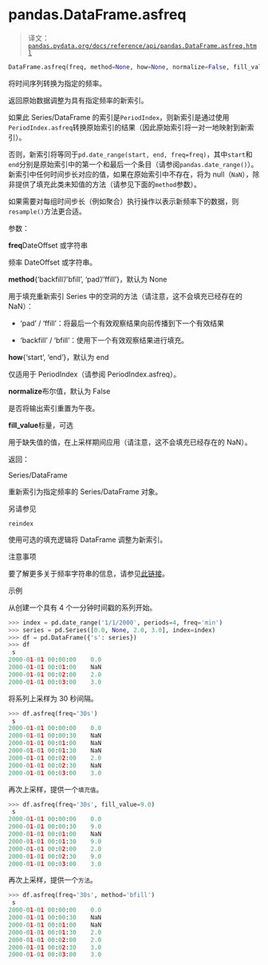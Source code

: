 # pandas.DataFrame.asfreq

> 译文：[`pandas.pydata.org/docs/reference/api/pandas.DataFrame.asfreq.html`](https://pandas.pydata.org/docs/reference/api/pandas.DataFrame.asfreq.html)

```py
DataFrame.asfreq(freq, method=None, how=None, normalize=False, fill_value=None)
```

将时间序列转换为指定的频率。

返回原始数据调整为具有指定频率的新索引。

如果此 Series/DataFrame 的索引是`PeriodIndex`，则新索引是通过使用`PeriodIndex.asfreq`转换原始索引的结果（因此原始索引将一对一地映射到新索引）。

否则，新索引将等同于`pd.date_range(start, end, freq=freq)`，其中`start`和`end`分别是原始索引中的第一个和最后一个条目（请参阅`pandas.date_range()`）。新索引中任何时间步长对应的值，如果在原始索引中不存在，将为 null（`NaN`），除非提供了填充此类未知值的方法（请参见下面的`method`参数）。

如果需要对每组时间步长（例如聚合）执行操作以表示新频率下的数据，则`resample()`方法更合适。

参数：

**freq**DateOffset 或字符串

频率 DateOffset 或字符串。

**method**{‘backfill’/’bfill’, ‘pad’/’ffill’}，默认为 None

用于填充重新索引 Series 中的空洞的方法（请注意，这不会填充已经存在的 NaN）：

+   ‘pad’ / ‘ffill’：将最后一个有效观察结果向前传播到下一个有效结果

+   ‘backfill’ / ‘bfill’：使用下一个有效观察结果进行填充。

**how**{‘start’, ‘end’}，默认为 end

仅适用于 PeriodIndex（请参阅 PeriodIndex.asfreq）。

**normalize**布尔值，默认为 False

是否将输出索引重置为午夜。

**fill_value**标量，可选

用于缺失值的值，在上采样期间应用（请注意，这不会填充已经存在的 NaN）。

返回：

Series/DataFrame

重新索引为指定频率的 Series/DataFrame 对象。

另请参见

`reindex`

使用可选的填充逻辑将 DataFrame 调整为新索引。

注意事项

要了解更多关于频率字符串的信息，请参见[此链接](https://pandas.pydata.org/pandas-docs/stable/user_guide/timeseries.html#offset-aliases)。

示例

从创建一个具有 4 个一分钟时间戳的系列开始。

```py
>>> index = pd.date_range('1/1/2000', periods=4, freq='min')
>>> series = pd.Series([0.0, None, 2.0, 3.0], index=index)
>>> df = pd.DataFrame({'s': series})
>>> df
 s
2000-01-01 00:00:00    0.0
2000-01-01 00:01:00    NaN
2000-01-01 00:02:00    2.0
2000-01-01 00:03:00    3.0 
```

将系列上采样为 30 秒间隔。

```py
>>> df.asfreq(freq='30s')
 s
2000-01-01 00:00:00    0.0
2000-01-01 00:00:30    NaN
2000-01-01 00:01:00    NaN
2000-01-01 00:01:30    NaN
2000-01-01 00:02:00    2.0
2000-01-01 00:02:30    NaN
2000-01-01 00:03:00    3.0 
```

再次上采样，提供一个`填充值`。

```py
>>> df.asfreq(freq='30s', fill_value=9.0)
 s
2000-01-01 00:00:00    0.0
2000-01-01 00:00:30    9.0
2000-01-01 00:01:00    NaN
2000-01-01 00:01:30    9.0
2000-01-01 00:02:00    2.0
2000-01-01 00:02:30    9.0
2000-01-01 00:03:00    3.0 
```

再次上采样，提供一个`方法`。

```py
>>> df.asfreq(freq='30s', method='bfill')
 s
2000-01-01 00:00:00    0.0
2000-01-01 00:00:30    NaN
2000-01-01 00:01:00    NaN
2000-01-01 00:01:30    2.0
2000-01-01 00:02:00    2.0
2000-01-01 00:02:30    3.0
2000-01-01 00:03:00    3.0 
```
